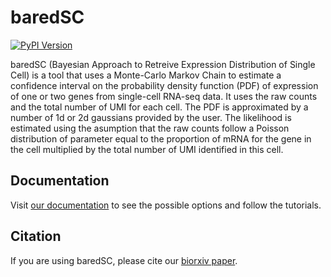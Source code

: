 baredSC
========
[![PyPI Version](https://img.shields.io/pypi/v/baredsc.svg?style=plastic)](https://pypi.org/project/baredSC/) 

baredSC (Bayesian Approach to Retreive Expression Distribution of Single Cell) is a tool that uses a Monte-Carlo Markov Chain to estimate a confidence interval on the probability density function (PDF) of expression of one or two genes from single-cell RNA-seq data. It uses the raw counts and the total number of UMI for each cell. The PDF is approximated by a number of 1d or 2d gaussians provided by the user. The likelihood is estimated using the asumption that the raw counts follow a Poisson distribution of parameter equal to the proportion of mRNA for the gene in the cell multiplied by the total number of UMI identified in this cell.

Documentation
-------------
Visit [our documentation](https://baredsc.readthedocs.io) to see the possible options and follow the tutorials.

Citation
--------
If you are using baredSC, please cite our [biorxiv paper](https://doi.org/10.1101/2021.05.26.445740).
